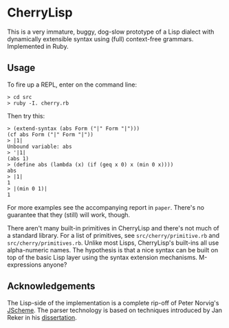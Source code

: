 
CherryLisp
==========

This is a very immature, buggy, dog-slow prototype of a Lisp dialect
with dynamically extensible syntax using (full) context-free grammars.
Implemented in Ruby.

## Usage

To fire up a REPL, enter on the command line:

    > cd src
    > ruby -I. cherry.rb
    
Then try this:

    > (extend-syntax (abs Form ("|" Form "|")))
    (cf abs Form ("|" Form "|"))
    > |1|
    Unbound variable: abs
    > '|1|
    (abs 1)
    > (define abs (lambda (x) (if (geq x 0) x (min 0 x))))
    abs
    > |1|
    1
    > |(min 0 1)|
    1

For more examples see the accompanying report in `paper`. There's no
guarantee that they (still) will work, though.

There aren't many built-in primitives in CherryLisp and there's not
much of a standard library. For a list of primitives, see
`src/cherry/primitive.rb` and `src/cherry/primitives.rb`. Unlike most
Lisps, CherryLisp's built-ins all use alpha-numeric names. The
hypothesis is that a nice syntax can be built on top of the basic Lisp
layer using the syntax extension mechanisms. M-expressions anyone?

## Acknowledgements

The Lisp-side of the implementation is a complete rip-off of Peter
Norvig's [JScheme](http://norvig.com/jscheme.html). The parser
technology is based on techniques introduced by Jan Reker in his
[dissertation](http://homepages.cwi.nl/~paulk/dissertations/Rekers.pdf).

